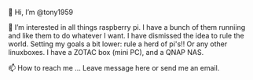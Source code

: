 👋 Hi, I’m @tony1959

👀 I’m interested in all things raspberry pi. I have a bunch of them runniing and like them to do whatever I want. 
   I have dismissed the idea to rule the world. Setting my goals a bit lower: rule a herd of pi's!! Or any other linuxboxes.
   I have a ZOTAC box (mini PC), and a QNAP NAS.
      
📫 How to reach me ... Leave message here or send me an email.

<!---
tony1959/tony1959 is a ✨ special ✨ repository because its `README.md` (this file) appears on your GitHub profile.
You can click the Preview link to take a look at your changes.
--->
